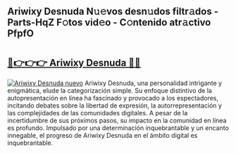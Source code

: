 ## Ariwixy Desnuda N𝚞𝚎vos desn𝚞dos filtr𝚊dos - Parts-HqZ F𝚘tos vid𝚎o - C𝚘ntenido atr𝚊ctivo PfpfO

# <h2><a href="http://mb1dwmm.tromn.icu/?c=Ariwixy+Desnuda">🔗👉👉👉 Ariwixy Desnuda 🔗🔗</a></h2>

[![Ariwixy Desnuda nuevo](https://i.imgur.com/pEAQMta.gif)](http://mb1dwmm.tromn.icu/?c=Ariwixy+Desnuda)
Ariwixy Desnuda, una personalidad intrigante y enigmática, elude la categorización simple. Su enfoque distintivo de la autopresentación en línea ha fascinado y provocado a los espectadores, incitando debates sobre la libertad de expresión, la autorrepresentación y las complejidades de las comunidades digitales. A pesar de la incertidumbre de sus próximos pasos, su impacto en la comunidad en línea es profundo. Impulsado por una determinación inquebrantable y un encanto innegable, el progreso de Ariwixy Desnuda en el ámbito digital es inquebrantable.
